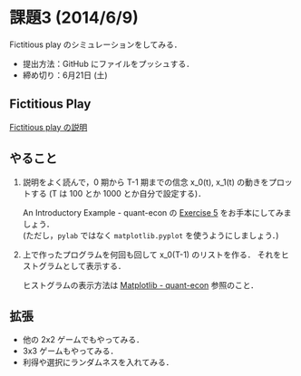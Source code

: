 課題3 (2014/6/9)
=========

Fictitious play のシミュレーションをしてみる．

* 提出方法：GitHub にファイルをプッシュする．
* 締め切り：6月21日 (土)


## Fictitious Play

[Fictitious play の説明](http://nbviewer.ipython.org/github/oyamad/exercises/blob/master/ex03/fictplay_notes.ipynb)


## やること

1. 説明をよく読んで，0 期から T-1 期までの信念 x_0(t), x_1(t) の動きをプロットする
   (T は 100 とか 1000 とか自分で設定する)．

   An Introductory Example - quant-econ の
   [Exercise 5](http://quant-econ.net/python_by_example.html#exercise-5)
   をお手本にしてみましょう．  
   (ただし，`pylab` ではなく `matplotlib.pyplot` を使うようにしましょう．)

2. 上で作ったプログラムを何回も回して x_0(T-1) のリストを作る．
   それをヒストグラムとして表示する．

   ヒストグラムの表示方法は
   [Matplotlib - quant-econ](http://quant-econ.net/matplotlib.html)
   参照のこと．


## 拡張

* 他の 2x2 ゲームでもやってみる．
* 3x3 ゲームもやってみる．
* 利得や選択にランダムネスを入れてみる．

